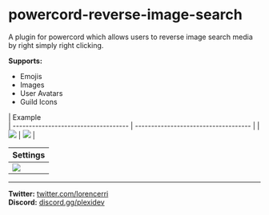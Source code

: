 # powercord-reverse-image-search

A plugin for powercord which allows users to reverse image search media by right simply right clicking.

**Supports:**

-   Emojis
-   Images
-   User Avatars
-   Guild Icons

| Example <td colspan=3>  
| ------------------------------------ | ------------------------------------ |
| ![](https://i.imgur.com/mwixT5T.gif) | ![](https://i.imgur.com/2leN7um.png) |

| Settings                             |
| ------------------------------------ |
| ![](https://i.imgur.com/h19Z9Zr.png) |

---

**Twitter:** [twitter.com/lorencerri](https://twitter.com/lorencerri) <br>
**Discord:** [discord.gg/plexidev](https://discord.gg/plexidev)
